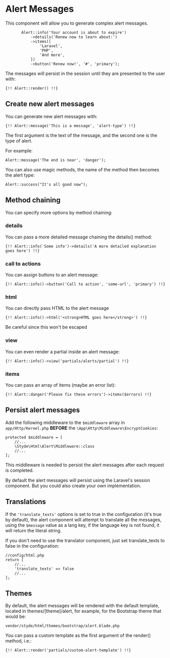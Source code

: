 # Alert Messages

This component will allow you to generate complex alert messages.

 ```
        Alert::info('Your account is about to expire')
            ->details('Renew now to learn about:')
            ->items([
                'Laravel',
                'PHP',
                'And more',
            ])
            ->button('Renew now!', '#', 'primary');
```

The messages will persist in the session until they are presented to the user with:

`{!! Alert::render() !!}`

## Create new alert messages

You can generate new alert messages with:

`{!! Alert::message('This is a message', 'alert-type') !!}`

The first argument is the text of the message, and the second one is the type of alert.

For example:

```
Alert::message('The end is near', 'danger');
```

You can also use magic methods, the name of the method then becomes the alert type:

```
Alert::success("It's all good now");
```

## Method chaining

You can specify more options by method chaining:

### details

You can pass a more detailed message chaining the details() method:

`{!! Alert::info('Some info')->details('A more detailed explanation goes here') !!}`

### call to actions

You can assign buttons to an alert message:

`{!! Alert::info()->button('Call to action', 'some-url', 'primary') !!}`

### html

You can directly pass HTML to the alert message

`{!! Alert::info()->html('<strong>HTML goes here</strong>') !!}`

Be careful since this won't be escaped

### view

You can even render a partial inside an alert message:

`{!! Alert::info()->view('partials/alerts/partial') !!}`

### items

You can pass an array of items (maybe an error list):

`{!! Alert::danger('Please fix these errors')->items($errors) !!}`

## Persist alert messages

Add the following middleware to the `$middleware` array in `app/Http/Kernel.php` **BEFORE** the `\App\Http\Middleware\EncryptCookies`: 

```
protected $middleware = [
    //...
    \Styde\Html\Alert\Middleware::class
    //...
];
```

This middleware is needed to persist the alert messages after each request is completed.

By default the alert messages will persist using the Laravel's session component. But you could also create your own implementation.

## Translations

If the `'translate_texts'` options is set to true in the configuration (it's true by default), the alert component will attempt to translate all the messages, using the `$message` value as a lang key, if the language key is not found, it will return the literal string.
 
If you don't need to use the translator component, just set translate_texts to false in the configuration:

```
//config/html.php
return [
    //...
    'translate_texts' => false
    //...
];
```

## Themes

By default, the alert messages will be rendered with the default template, located in themes/[theme]/alert, for example, for the Bootstrap theme that would be:

`vendor/styde/html/themes/bootstrap/alert.blade.php`

You can pass a custom template as the first argument of the render() method, i.e.:

`{!! Alert::render('partials/custom-alert-template') !!}`
